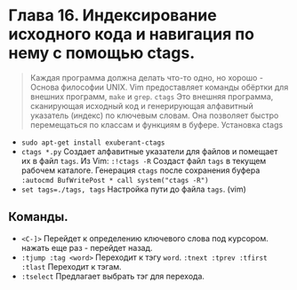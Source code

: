 # Глава 16. Индексирование исходного кода и навигация по нему с помощью ctags.
> Каждая программа должна делать что-то одно, но хорошо - Основа философии UNIX.
Vim предоставляет команды обёртки для внешних программ, `make` и `grep`.
`ctags` Это внешняя программа, сканирующая исходный код и генерирующая алфавитный указатель
(индекс) по ключевым словам.
Она позволяет быстро перемещаться по классам и функциям в буфере.
Установка ctags
- `sudo apt-get install exuberant-ctags`
- `ctags *.py` Создает алфавитные указатели для файлов и помещает их в файл `tags`.
  Из Vim: `:!ctags -R` Создаст файл `tags` в текущем рабочем каталоге.
  Генерация `ctags` после сохранения буфера `:autocmd BufWritePost * call system("ctags -R")`
- `set tags=./tags, tags` Настройка пути до файла `tags`. (vim)

## Команды.
- `<C-]>` Перейдет к определению ключевого слова под курсором. нажать еще раз - перейдет назад.
- `:tjump :tag <word>` Переходит к тэгу `word`.
  `:tnext :tprev :tfirst :tlast` Переходит к тэгам.
- `:tselect` Предлагает выбрать тэг для перехода.
